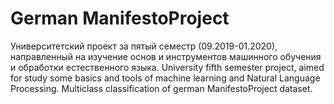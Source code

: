 # German ManifestoProject
Университетский проект за пятый семестр (09.2019-01.2020), направленный на изучение основ и инструментов машинного обучения и обработки естественного языка.
University fifth semester project, aimed for study some basics and tools of machine learning and Natural Language Processing.
Multiclass classification of german ManifestoProject dataset.
